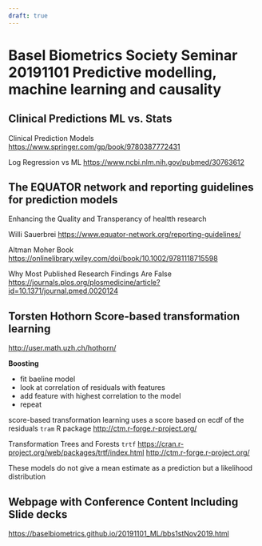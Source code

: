 ```yaml
---
draft: true
---
```


# Basel Biometrics Society Seminar 20191101 Predictive modelling, machine learning and causality

## Clinical Predictions ML vs. Stats
Clinical Prediction Models
https://www.springer.com/gp/book/9780387772431

Log Regression vs ML
https://www.ncbi.nlm.nih.gov/pubmed/30763612

## The EQUATOR network and reporting guidelines for prediction models
Enhancing the Quality and Transperancy of healtth research

 Willi Sauerbrei
 https://www.equator-network.org/reporting-guidelines/
 
 Altman Moher Book
 https://onlinelibrary.wiley.com/doi/book/10.1002/9781118715598
 
 Why Most Published Research Findings Are False
 https://journals.plos.org/plosmedicine/article?id=10.1371/journal.pmed.0020124
 
 
 ## Torsten Hothorn Score-based transformation learning
 
 http://user.math.uzh.ch/hothorn/
 
 **Boosting**  
 - fit baeline model
 - look at correlation of residuals with features
 - add feature with highest correlation to the model
 - repeat
 
 score-based transformation learning uses a score based on ecdf of the residuals
 `tram` R package http://ctm.r-forge.r-project.org/
 
 Transformation Trees and Forests `trtf`
 https://cran.r-project.org/web/packages/trtf/index.html
 http://ctm.r-forge.r-project.org/
 
 These models do not give a mean estimate as a prediction but a likelihood distribution

## Webpage with Conference Content Including Slide decks

https://baselbiometrics.github.io/20191101_ML/bbs1stNov2019.html
